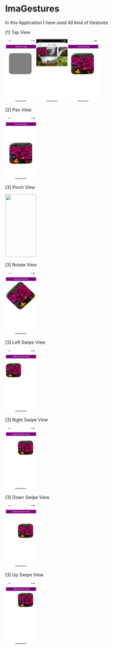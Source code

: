 # ImaGestures
In this Application I have used All kind of Gestures

[1] Tap View 

<img src="ProjectImg/1.png" width="100" height="200"><img src="ProjectImg/2.png" width="100" height="200"><img src="ProjectImg/3.png" width="100" height="200">

[2] Pan View

<img src="ProjectImg/4.png" width="100" height="200">

[3] Pinch View

<img src="ProjectImg/5.png" width="100" height="200">

[3] Rotate View

<img src="ProjectImg/6.png" width="100" height="200">

[3] Left Swipe View

<img src="ProjectImg/7.png" width="100" height="200">

[3] Right Swipe View

<img src="ProjectImg/8.png" width="100" height="200">

[3] Down Swipe View

<img src="ProjectImg/9.png" width="100" height="200">

[3] Up Swipe View

<img src="ProjectImg/10.png" width="100" height="200">
